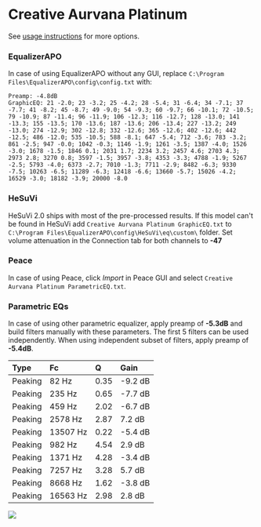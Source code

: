 # Creative Aurvana Platinum
See [usage instructions](https://github.com/jaakkopasanen/AutoEq#usage) for more options.

### EqualizerAPO
In case of using EqualizerAPO without any GUI, replace `C:\Program Files\EqualizerAPO\config\config.txt`
with:
```
Preamp: -4.8dB
GraphicEQ: 21 -2.0; 23 -3.2; 25 -4.2; 28 -5.4; 31 -6.4; 34 -7.1; 37 -7.7; 41 -8.2; 45 -8.7; 49 -9.0; 54 -9.3; 60 -9.7; 66 -10.1; 72 -10.5; 79 -10.9; 87 -11.4; 96 -11.9; 106 -12.3; 116 -12.7; 128 -13.0; 141 -13.3; 155 -13.5; 170 -13.6; 187 -13.6; 206 -13.4; 227 -13.2; 249 -13.0; 274 -12.9; 302 -12.8; 332 -12.6; 365 -12.6; 402 -12.6; 442 -12.5; 486 -12.0; 535 -10.5; 588 -8.1; 647 -5.4; 712 -3.6; 783 -3.2; 861 -2.5; 947 -0.0; 1042 -0.3; 1146 -1.9; 1261 -3.5; 1387 -4.0; 1526 -3.0; 1678 -1.5; 1846 0.1; 2031 1.7; 2234 3.2; 2457 4.6; 2703 4.3; 2973 2.8; 3270 0.8; 3597 -1.5; 3957 -3.8; 4353 -3.3; 4788 -1.9; 5267 -2.5; 5793 -4.0; 6373 -2.7; 7010 -1.3; 7711 -2.9; 8482 -6.3; 9330 -7.5; 10263 -6.5; 11289 -6.3; 12418 -6.6; 13660 -5.7; 15026 -4.2; 16529 -3.0; 18182 -3.9; 20000 -8.0
```

### HeSuVi
HeSuVi 2.0 ships with most of the pre-processed results. If this model can't be found in HeSuVi add
`Creative Aurvana Platinum GraphicEQ.txt` to `C:\Program Files\EqualizerAPO\config\HeSuVi\eq\custom\` folder.
Set volume attenuation in the Connection tab for both channels to **-47**

### Peace
In case of using Peace, click *Import* in Peace GUI and select `Creative Aurvana Platinum ParametricEQ.txt`.

### Parametric EQs
In case of using other parametric equalizer, apply preamp of **-5.3dB** and build filters manually
with these parameters. The first 5 filters can be used independently.
When using independent subset of filters, apply preamp of **-5.4dB**.

| Type    | Fc       |    Q | Gain    |
|:--------|:---------|:-----|:--------|
| Peaking | 82 Hz    | 0.35 | -9.2 dB |
| Peaking | 235 Hz   | 0.65 | -7.7 dB |
| Peaking | 459 Hz   | 2.02 | -6.7 dB |
| Peaking | 2578 Hz  | 2.87 | 7.2 dB  |
| Peaking | 13507 Hz | 0.22 | -5.4 dB |
| Peaking | 982 Hz   | 4.54 | 2.9 dB  |
| Peaking | 1371 Hz  | 4.28 | -3.4 dB |
| Peaking | 7257 Hz  | 3.28 | 5.7 dB  |
| Peaking | 8668 Hz  | 1.62 | -3.8 dB |
| Peaking | 16563 Hz | 2.98 | 2.8 dB  |

![](https://raw.githubusercontent.com/jaakkopasanen/AutoEq/master/results/rtings/avg/Creative%20Aurvana%20Platinum/Creative%20Aurvana%20Platinum.png)